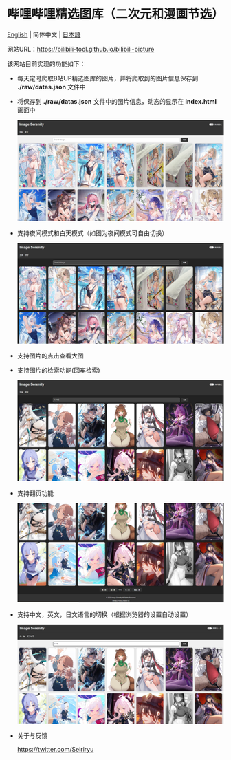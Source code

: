 # 哔哩哔哩精选图库（二次元和漫画节选）
 
[English](./README.md) | 简体中文 | [日本語](./README_jp.md)

网站URL：https://bilibili-tool.github.io/bilibili-picture

该网站目前实现的功能如下：

- 每天定时爬取B站UP精选图库的图片，并将爬取到的图片信息保存到 **./raw/datas.json** 文件中

- 将保存到 **./raw/datas.json** 文件中的图片信息，动态的显示在 **index.html** 画面中

  ![](pic/demo1.png)

- 支持夜间模式和白天模式（如图为夜间模式可自由切换）

  ![](pic/demo2.png)

- 支持图片的点击查看大图

- 支持图片的检索功能(回车检索)

  ![](pic/search.png)

- 支持翻页功能

  ![](pic/pagination.png)

- 支持中文，英文，日文语言的切换（根据浏览器的设置自动设置）

  ![](pic/lang.png)

- 关于与反馈

  https://twitter.com/Seiriryu